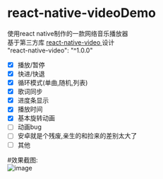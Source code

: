 # react-native-videoDemo  <br/>
使用react native制作的一款网络音乐播放器 <br/>
基于第三方库 [ react-native-video ]( https://github.com/react-native-community/react-native-video ) 设计<br/>
"react-native-video": "^1.0.0"   <br/>

 - [x] 播放/暂停<br/>
 - [x] 快进/快退<br/>
 - [x] 循环模式(单曲,随机,列表)<br/>
 - [x] 歌词同步<br/>
 - [x] 进度条显示<br/>
 - [x] 播放时间<br/>
 - [x] 基本旋转动画<br/>
 - [ ] 动画bug<br/>
 - [ ] 安卓就是个残废,亲生的和捡来的差别太大了<br/>
 - [ ] 其他<br/>

 #效果截图:<br/>
 ![image](https://github.com/pheromone/react-native-videoDemo/blob/master/video1.gif) <br/>
